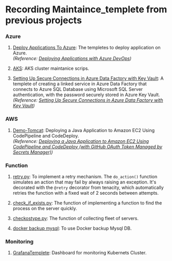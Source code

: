 # Recording Maintaince_templete from previous projects

### Azure
1. [Deploy Applications To Azure](/Azure/DeployApplicationsToAzure/): The templetes to deploy application on Azure.  
*(Reference: [Deploying Applications with Azure DevOps](https://github.com/Noah-Zhuhaotian/Documents/blob/main/Azure/Azure-DevOps/Deploying-Applications-with-Azure-DevOps.md))*

2. [AKS](/Azure/AKS/): AKS cluster maintanice scrips.  
   
3. [Setting Up Secure Connections in Azure Data Factory with Key Vault](/Azure/Security/DF_SQL/): A templete of creating a linked service in Azure Data Factory that connects to Azure SQL Database using Microsoft SQL Server authentication, with the password securely stored in Azure Key Vault.  
*(Reference: [Setting Up Secure Connections in Azure Data Factory with Key Vault](https://github.com/Noah-Zhuhaotian/Documents/blob/main/Azure/Security/Setting-Up-Secure-Connections-in-Azure-Data-Factory-with-Key-Vault.md))*

### AWS
1. [Demo-Tomcat](/AWS/Demo-Tomcat/): Deploying a Java Application to Amazon EC2 Using CodePipeline and CodeDeploy.  
*(Reference: [Deploying a Java Application to Amazon EC2 Using CodePipeline and CodeDeploy (with GitHub OAuth Token Managed by Secrets Manager)](https://github.com/Noah-Zhuhaotian/Documents/blob/main/AWS/AWS-DevOps/Deploying%20a%20Java%20Application%20to%20Amazon%20EC2%20Using%20CodePipeline%20and%20CodeDeploy%20(with%20GitHub%20OAuth%20Token%20Managed%20by%20Secrets%20Manager).md))*

### Function
1. [retry.py](/function/retry.py): To implement a retry mechanism. The `do_action()` function simulates an action that may fail by always raising an exception. It's decorated with the `@retry` decorator from tenacity, which automatically retries the function with a fixed wait of 2 seconds between attempts.

2. [check_if_exists.py](/function/check_if_exists.py): The function of implementing a function to find the process on the server quickly.

3. [checkostype.py](/function/checkostype.py): The function of collecting fleet of servers.

4. [docker backup mysql](/function/docker_mysql_backup.py): To use Docker backup Mysql DB.

### Monitoring
1. [GrafanaTemplete](/Monitoring/GrafanaTemplete/GrafanaTemplete): Dashboard for monitoring Kubernets Cluster.